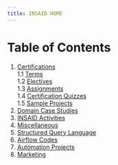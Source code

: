 ```yaml
---
title: INSAID HOME
---
```


# Table of Contents

1. [Certifications]()<br>
    1.1 [Terms]()<br>
    1.2 [Electives]()<br>
    1.3 [Assignments]()<br>
    1.4 [Certification Quizzes]()<br>
    1.5 [Sample Projects]()<br>
2. [Domain Case Studies]()<br>
3. [INSAID Activities]()<br>
4. [Miscellaneous]()<br>
5. [Structured Query Language](./sql_root.md)<br>
6. [Airflow Codes]()<br>
7. [Automation Projects]()<br>
8. [Marketing]()<br>
